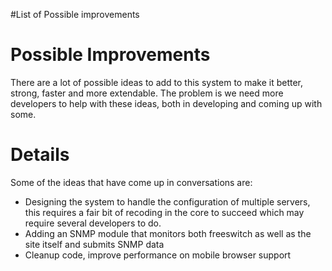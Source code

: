 #List of Possible improvements

# Possible Improvements #

There are a lot of possible ideas to add to this system to make it better, strong, faster and more extendable.  The problem is we need more developers to help with these ideas, both in developing and coming up with some.


# Details #

Some of the ideas that have come up in conversations are:
  * Designing the system to handle the configuration of multiple servers, this requires a fair bit of recoding in the core to succeed which may require several developers to do.
  * Adding an SNMP module that monitors both freeswitch as well as the site itself and submits SNMP data
  * Cleanup code, improve performance on mobile browser support